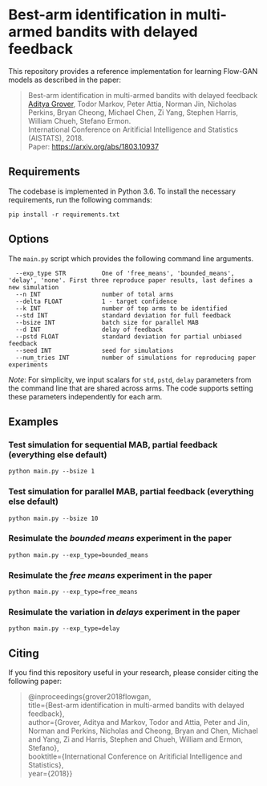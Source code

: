 Best-arm identification in multi-armed bandits with delayed feedback
============================================

This repository provides a reference implementation for learning Flow-GAN models as described in the paper:

> Best-arm identification in multi-armed bandits with delayed feedback  
[Aditya Grover](https://aditya-grover.github.io), Todor Markov, Peter Attia, Norman Jin, Nicholas Perkins, Bryan Cheong, Michael Chen, Zi Yang, Stephen Harris, William Chueh, Stefano Ermon.  
International Conference on Aritificial Intelligence and Statistics (AISTATS), 2018.   
Paper: https://arxiv.org/abs/1803.10937

## Requirements

The codebase is implemented in Python 3.6. To install the necessary requirements, run the following commands:

```
pip install -r requirements.txt
```

## Options

The `main.py` script which provides the following command line arguments.

```
  --exp_type STR          One of 'free_means', 'bounded_means', 'delay', 'none'. First three reproduce paper results, last defines a new simulation
  --n INT 				  number of total arms
  --delta FLOAT  		  1 - target confidence
  --k INT 				  number of top arms to be identified
  --std INT 			  standard deviation for full feedback
  --bsize INT 			  batch size for parallel MAB
  --d INT 				  delay of feedback
  --pstd FLOAT 			  standard deviation for partial unbiased feedback
  --seed INT 			  seed for simulations
  --num_tries INT         number of simulations for reproducing paper experiments
```

*Note*: For simplicity, we input scalars for `std`, `pstd`, `delay` parameters from the command line that are shared across arms. The code supports setting these parameters independently for each arm.

## Examples

### Test simulation for sequential MAB, partial feedback (everything else default)

```
python main.py --bsize 1
```

### Test simulation for parallel MAB, partial feedback (everything else default)

```
python main.py --bsize 10
```

### Resimulate the *bounded means* experiment in the paper

```
python main.py --exp_type=bounded_means
```

### Resimulate the *free means* experiment in the paper

```
python main.py --exp_type=free_means
```

### Resimulate the variation in *delays* experiment in the paper

```
python main.py --exp_type=delay
```


## Citing

If you find this repository useful in your research, please consider citing the following paper:

>@inproceedings{grover2018flowgan,  
  title={Best-arm identification in multi-armed bandits with delayed feedback},  
  author={Grover, Aditya and Markov, Todor and Attia, Peter and Jin, Norman and Perkins, Nicholas and Cheong, Bryan and Chen, Michael and Yang, Zi and Harris, Stephen and Chueh, William and Ermon, Stefano},  
  booktitle={International Conference on Aritificial Intelligence and Statistics},  
  year={2018}}